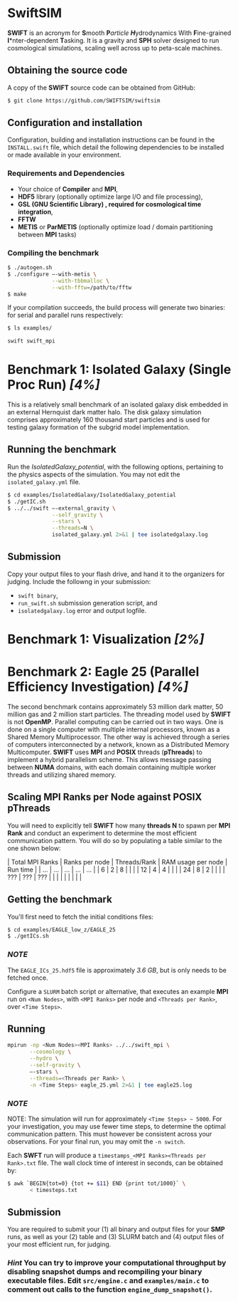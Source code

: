 SwiftSIM
=========

**SWIFT** is an acronym for **S**mooth **P***article **H***ydrodynamics With **F**ine-grained **I***nter-dependent **T**asking. It is a gravity and **SPH** solver designed to run cosmological simulations, scaling well across up to peta-scale machines.

## Obtaining the source code

A copy of the **SWIFT** source code can be obtained from GitHub:
```bash
$ git clone https://github.com/SWIFTSIM/swiftsim
```

## Configuration and installation

Configuration, building and installation instructions can be found in the `INSTALL.swift` file, which detail the following dependencies to be installed or made available in your environment.

### Requirements and Dependencies

* Your choice of **Compiler** and **MPI**,
* **HDF5** library (optionally optimize large I/O and file processing),
* **GSL (GNU Scientific Library) , required for cosmological time integration**,
* **FFTW**
* **METIS** or **ParMETIS** (optionally optimize load / domain partitioning between **MPI** tasks)

### Compiling the benchmark

```bash
$ ./autogen.sh
$ ./configure –-with-metis \
              --with-tbbmalloc \
              --with-fftw=/path/to/fftw
$ make
```

If your compilation succeeds, the build process will generate two binaries: for serial and parallel runs respectively:

```bash
$ ls examples/

swift swift_mpi
```

# Benchmark 1: Isolated Galaxy (Single Proc Run) *[4%]*

This is a relatively small benchmark of an isolated galaxy disk embedded in an external Hernquist dark matter halo. The disk galaxy simulation comprises approximately 160 thousand start particles and is used for testing galaxy formation of the subgrid model implementation.

## Running the benchmark

Run the *IsolatedGalaxy_potential*, with the following options, pertaining to the physics aspects of the simulation. You may not edit the `isolated_galaxy.yml` file.

```bash
$ cd examples/IsolatedGalaxy/IsolatedGalaxy_potential
$ ./getIC.sh
$ ../../swift –-external_gravity \
              --self_gravity \
              --stars \
              --threads=N \
              isolated_galaxy.yml 2>&1 | tee isolatedgalaxy.log
```

## Submission

Copy your output files to your flash drive, and hand it to the organizers for judging. Include the followng in your submission:

* `swift binary`,
* `run_swift.sh` submission generation script, and
* `isolatedgalaxy.log` error and output logfile.

# Benchmark 1: Visualization *[2%]*

# Benchmark 2: Eagle 25 (Parallel Efficiency Investigation) *[4%]*

The second benchmark contains approximately 53 million dark matter, 50 million gas and 2 million start particles. The threading model used by **SWIFT** is not **OpenMP**. Parallel computing can be carried out in two ways. One is done on a single computer with multiple internal processors, known as a Shared Memory Multiprocessor. The other way is achieved through a series of computers interconnected by a network, known as a Distributed Memory Multicomputer. **SWIFT** uses **MPI** and **POSIX** threads (**pThreads**) to implement a hybrid parallelism scheme. This allows message passing between **NUMA** domains, with each domain containing multiple worker threads and utilizing shared memory.

## Scaling MPI Ranks per Node against POSIX pThreads

You will need to explicitly tell **SWIFT** how many **threads N** to spawn per **MPI Rank** and conduct an experiment to determine the most efficient communication pattern. You will do so by populating a table similar to the one shown below:

| Total MPI Ranks | Ranks per node | Threads/Rank | RAM usage per node | Run time |
| ...             | ...            | ...          | ...                | ...      |
| 6               | 2              | 8            |                    |          |
| 12              | 4              | 4            |                    |          |
| 24              | 8              | 2            |                    |          |
| ???             | ???            | ???          |                    |          |
|                 |                |              |                    |          |

## Getting the benchmark

You'll first need to fetch the initial conditions files:
```bash
$ cd examples/EAGLE_low_z/EAGLE_25
$ ./getICs.sh
```

### ***NOTE***

The `EAGLE_ICs_25.hdf5` file is approximately *3.6 GB*, but is only needs to be fetched once.

Configure a `SLURM` batch script or alternative, that executes an example **MPI** run on `<Num Nodes>`, with `<MPI Ranks>` per node and `<Threads per Rank>`, over `<Time Steps>`.

## Running

```bash
mpirun -np <Num Nodes><MPI Ranks> ../../swift_mpi \
       --cosmology \
       --hydro \
       --self-gravity \
       –-stars \
       --threads=<Threads per Rank> \
       -n <Time Steps> eagle_25.yml 2>&1 | tee eagle25.log
```

### ***NOTE***

NOTE: The simulation will run for approximately `<Time Steps> ~ 5000`. For your investigation, you may use fewer time steps, to determine the optimal communication pattern. This must however be consistent across your observations. For your final run, you may omit the `-n switch`.

Each **SWFT** run will produce a `timestamps_<MPI Ranks><Threads per Rank>.txt` file. The wall clock time of interest in seconds, can be obtained by:

```bash
$ awk `BEGIN{tot=0} {tot += $11} END {print tot/1000}` \
       < timesteps.txt
```

## Submission

You are required to submit your (1) all binary and output files for your **SMP** runs, as well as your (2) table and (3) SLURM batch and (4) output files of your most efficient run, for judging.

### ***Hint*** You can try to improve your computational throughput by disabling snapshot dumps and recompiling your binary executable files. Edit `src/engine.c` and `examples/main.c` to comment out calls to the function `engine_dump_snapshot()`.
